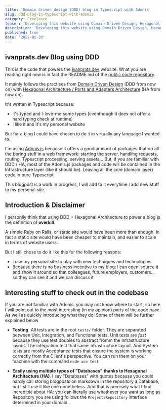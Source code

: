 ```yaml
---
title: 'Domain driven design (DDD) blog in Typescript with Adonis'
slug: ddd-blog-in-typescript-with-adonis
category: Freelance
teaser: 'Developing this website using Domain Driven Design, Hexagonal Architecture (ports and adapters) in Typescript using Adonis.js'
description: 'Developing this website using Domain Driven Design, Hexagonal Architecture (ports and adapters) in Typescript using Adonis.js'
published: true
date: '2022-01-30'
---
```


## ivanprats.dev Blog using DDD

This is the code that powers the [ivanprats.dev](https://ivanprats.dev) website. What you are reading right now is in fact the README.md of the [public code repository](https://github.com/ivan-prats/ivan-adonis-v6-blog/).

It mainly follows the practises from [Domain Driven Design](https://en.wikipedia.org/wiki/Domain-driven_design) (DDD from now on) with [Hexagonal Architecture / Ports and Adapters Architecture](<https://en.wikipedia.org/wiki/Hexagonal_architecture_(software)>) (HA from now on).

It's written in Typescript because:

- it's typed and I-love-me some types (eventhough it does not offer a hard typing check at runtime)
- I like it and it's my personal website

But for a blog I could have chosen to do it in virtually any language I wanted to.

I'm using [Adonis.js](https://adonisjs.com/) because it offers a good amount of packages that do all the boring stuff in a web framework: starting the server, handling requests, routing, Typescript processing, serving assets...
But, if you are familiar with DDD / HA, most of the Adonis.js packages and code will be contained in the Infrastructure layer (like it should be). Leaving all the core (domain layer) code in pure Typescript.

This blogpost is a work in progress, I will add to it everytime I add new stuff to my personal site.

## Introduction & Disclaimer

I personlly think that using DDD + Hexagonal Architecture to power a blog is the definition of **overkill**.

A simple Ruby on Rails, or static site would have been more than enough. In fact a static site would have been cheaper to maintain, and easier to scale in terms of website users.

But I still chose to do it like this for the following reasons:

- I use my personal site to play with new techniques and technologies
- Because there is no business incentive to my blog: I can open-source it and show it around so that colleagues, future employers, customers... so they can see it and we can discuss it

## Interesting stuff to check out in the codebase

If you are not familiar with Adonis: you may not know where to start, so here I will point out to the most interesting (in my opinion) parts of the code base. As well as quickly introducing what they do. Some of them will be further explained below

- **Testing**. All tests are in the root `tests/` folder. They are separated between Unit, Integration, and Functional tests. Unit tests are _fast_ because they use test doubles to abstract fromm the Infrastructure layout. The Integration test that same infrastructure layout. And System tests are mostly Acceptance tests that ensure the system is working correctly from the Client's perspective. You can run them on your machine with the command `node ace test`

- **Easily using multiple types of "Databases" thanks to Hexagonal Architecture (HA)**. I say "Databases" with quotes because you could hardly call storing blogposts on markdown in the repository a Database, but I still use it like one nonetheless. And that is precisely what I find incredible about HA: you can literally use whathever you want as long as Repository you are using follows the `ProjectsRepository` interface determined in your domain.

<!-- - **Using a CDN to serve Images on production and integrating it in Continuous Deployment**. In order to boost performance and lower the server load on production, we serve the images through a CDN. The interesting part is that the upload of images and choosing of the base url is automatic. First we add the images we want to serve in the `/public/images/...` directory. Then, once we push to the `main` branch, the build step I have configured calls the `commands/PublishImages.ts` command, which uploads to a S3 bucket all of the images in `public/images`. Each image should call `{{ ASSETS_BASE_URL }}`, which loads the base url depending on the current Environment: either `/` in development & testing, or `https://ivanprats-cdn.ams3.digitaloceanspaces.com` in staging & production. -->
